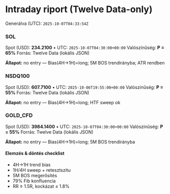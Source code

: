 # Intraday riport (Twelve Data-only)

Generálva (UTC): `2025-10-07T04:33:54Z`

### SOL

Spot (USD): **234.2100** • UTC: `2025-10-07T04:30:00+00:00`
Valószínűség: **P = 65%**
Forrás: Twelve Data (lokális JSON)

**Állapot:** no entry — Bias(4H→1H)=long; 5M BOS trendirányba; ATR rendben

### NSDQ100

Spot (USD): **607.7100** • UTC: `2025-10-06T19:55:00+00:00`
Valószínűség: **P = 55%**
Forrás: Twelve Data (lokális JSON)

**Állapot:** no entry — Bias(4H→1H)=long; HTF sweep ok

### GOLD_CFD

Spot (USD): **3984.1400** • UTC: `2025-10-07T04:30:00+00:00`
Valószínűség: **P = 55%**
Forrás: Twelve Data (lokális JSON)

**Állapot:** no entry — Bias(4H→1H)=long; 5M BOS trendirányba

#### Elemzés & döntés checklist
- 4H→1H trend bias
- 1H/4H sweep + retesztszitu
- 5M BOS megerősítés
- 79% Fib konfluencia
- RR ≥ 1.5R, kockázat ≤ 1.8%
